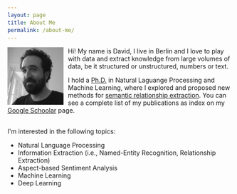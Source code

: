 ```yaml
---
layout: page
title: About Me
permalink: /about-me/
---
```



<img style="float: left; padding-right: 10px;" align="left"  src="/assets/images/about-me.jpg" alt="about-me.jpg" width="25%">

Hi! My name is David, I live in Berlin and I love to play with data and extract knowledge from large volumes of data, be it structured or unstructured, numbers or text. 

I hold a [Ph.D.] in Natural Laguange Processing and Machine Learning, where I explored and proposed new methods for [semantic relationship extraction]. You can see a complete list of my publications as index on my [Google Schoolar] page.

<!--<br>-->

<hr style="height:1pt; visibility:hidden;" />

I'm interested in the following topics:

* Natural Language Processing
* Information Extraction (i.e., Named-Entity Recognition, Relationship Extraction)
* Aspect-based Sentiment Analysis
* Machine Learning
* Deep Learning

[Curriculum Vitae]: https://davidsbatista.github.io/about/dsbatista-cv.en.pdf
[Ph.D.]: https://davidsbatista.github.io/publications/dsbatista-phd-thesis-2016.pdf
[semantic relationship extraction]: https://en.wikipedia.org/wiki/Relationship_extraction
[Google Schoolar]: https://scholar.google.de/citations?user=-tRNGd0AAAAJ&hl=en

<!--

I hold a Ph.D. from [Instituto Superior Técnico] under the supervision of [Professor Mário Jorge Gaspar da Silva]. My dissertation, entitled [Large-Scale Semantic Relationship Extraction for Information Discovery], addressed the problem of extracting [semantic relationships] between named-entities at large-scale.

The proposal consisted developing an [on-line supervised classifier] based on [min-hash] and [locality sensitive hashing], and generating training data for this classifier by a [bootstrapping approach relying on distributional word representations] (i.e. [word embeddings]). This approach is combined in the [TREMoSSo framework].

Before, I was a master student at [XLDB], my [master thesis (in Portuguese)] consisted in developing an information extraction system, which generates geographic summaries. Each summary lists geographic entities, found in a document, linked (i.e., disambiguated) to a [geographic ontology]. The system was applied to a [crawl of the Portuguese Web] using a Hadoop cluster.

I graduated from [Faculty of Sciences], [University of Lisbon], and between 2005 and 2006 I did two semesters as an exchange student at the [Karlsruhe Institute of Technology (KIT)] (former Universität Karlsruhe) under the Erasmus program. Before enrolling in my master, I worked as a software developer for [Nokia Siemens Networks].

[PGP public key]
[SSH public key]

[PGP public key]: mykey.asc
[SSH public key]: id_rsa.pub
[Nokia Siemens Networks]: https://networks.nokia.com/
[crawl of the Portuguese Web]: http://davidsbatista.github.io/publications/WPT05_fala2010.pdf
[INESC-ID]: http://www.inesc-id.pt
[Instituto Superior Técnico]: http://www.tecnico.ulisboa.pt/
[Professor Mário Jorge Gaspar da Silva]: http://web.tecnico.ulisboa.pt/mario.gaspar.silva/
[master thesis (in portuguese)]: http://davidsbatista.github.io/publications/master_thesis_09.pdf
[Karlsruhe Institute of Technology (KIT)]: http://www.kit.edu/english/
[Faculty of Sciences]: http://www.fc.ul.pt/en/
[University of Lisbon]: http://www.ulisboa.pt
[XLDB]: http://xldb.fc.ul.pt/
[geographic ontology]: http://dmir.inesc-id.pt/project/Geo-Net-PT_02_in_English
[Instituto Superior Técnico]: http://www.tecnico.ulisboa.pt/
[Professor Mário Jorge Gaspar da Silva]: http://web.tecnico.ulisboa.pt/mario.gaspar.silva/
[INESC-ID]: http://www.inesc-id.pt
[min-hash]: https://en.wikipedia.org/wiki/MinHash
[word embeddings]: https://en.wikipedia.org/wiki/Word_embedding
[locality sensitive hashing]: https://en.wikipedia.org/wiki/Locality-sensitive_hashing
[semantic relationships]: https://en.wikipedia.org/wiki/Relationship_extraction
[on-line supervised classifier]: http://davidsbatista.github.io/publications/minwise-wise_13.pdf
[Curriculum Vitae]: https://davidsbatista.github.io/about/dsbatista-cv.en.pdf
[master thesis (in portuguese)]: http://davidsbatista.github.io/publications/master_thesis_09.pdf
[bootstrapping approach relying on distributional word representations]: http://www.emnlp2015.org/proceedings/EMNLP/pdf/EMNLP056.pdf
[Large-Scale Semantic Relationship Extraction for Information Discovery]:  http://davidsbatista.github.io/publications/dsbatista-phd-thesis-2016.pdf
[TREMoSSo framework]: https://github.com/davidsbatista/TREMoSSo

-->
